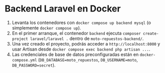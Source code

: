 # Backend Laravel en Docker

1. Levanta los contenedores con `docker compose up backend mysql` (o simplemente `docker compose up`).
2. En el primer arranque, el contenedor `backend` ejecuta `composer create-project laravel/laravel .` dentro de `moto-repuestos-backend/`.
3. Una vez creado el proyecto, podrás acceder a `http://localhost:8000` y usar Artisan desde `docker compose exec backend php artisan ...`.
4. Las credenciales de base de datos preconfiguradas están en `docker-compose.yml` (`DB_DATABASE=moto_repuestos`, `DB_USERNAME=moto`, `DB_PASSWORD=secret`).
